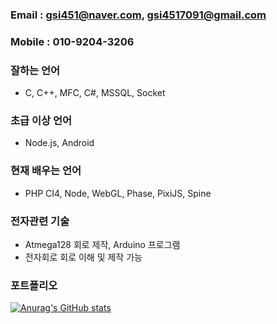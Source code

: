 ### Email : gsi451@naver.com, gsi4517091@gmail.com
### Mobile : 010-9204-3206

### 잘하는 언어
- C, C++, MFC, C#, MSSQL, Socket

### 초급 이상 언어
- Node.js, Android

### 현재 배우는 언어
- PHP CI4, Node, WebGL, Phase, PixiJS, Spine

### 전자관련 기술
- Atmega128 회로 제작, Arduino 프로그램
- 전자회로 회로 이해 및 제작 가능

### 포트폴리오

[![Anurag's GitHub stats](https://github-readme-stats.vercel.app/api?username=gsi451)](https://github.com/gsi451/github-readme-stats)
